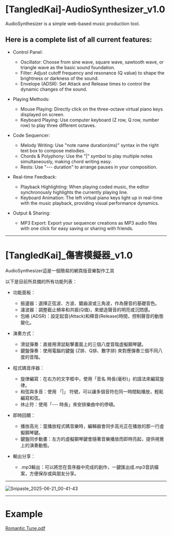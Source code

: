 # **[TangledKai]-AudioSynthesizer_v1.0**

AudioSynthesizer is a simple web-based music production tool.

## Here is a complete list of all current features:
* Control Panel:

  * Oscillator: Choose from sine wave, square wave, sawtooth wave, or triangle wave as the basic sound foundation.
  * Filter: Adjust cutoff frequency and resonance (Q value) to shape the brightness or darkness of the sound.
  * Envelope (ADSR): Set Attack and Release times to control the dynamic changes of the sound.

* Playing Methods:

  * Mouse Playing: Directly click on the three-octave virtual piano keys displayed on screen.
  * Keyboard Playing: Use computer keyboard (Z row, Q row, number row) to play three different octaves.

* Code Sequencer:

  * Melody Writing: Use "note name duration(ms)" syntax in the right text box to compose melodies.
  * Chords & Polyphony: Use the "|" symbol to play multiple notes simultaneously, making chord writing easy.
  * Rests: Use "--- duration" to arrange pauses in your composition.

* Real-time Feedback:

  * Playback Highlighting: When playing coded music, the editor synchronously highlights the currently playing line.
  * Keyboard Animation: The left virtual piano keys light up in real-time with the music playback, providing visual performance dynamics.

* Output & Sharing:

  * MP3 Export: Export your sequencer creations as MP3 audio files with one click for easy saving or sharing with friends.

_____

# **[TangledKai]_傷害模擬器_v1.0**

AudioSynthesizer這是一個簡易的網頁版音樂製作工具

以下是目前所具備的所有功能列表：

* 功能面板：
  * 振盪器：選擇正弦波、方波、鋸齒波或三角波，作為聲音的基礎音色。
  * 濾波器：調整截止頻率和共振(Q值)，來塑造聲音的明亮或沉悶感。
  * 包絡 (ADSR)：設定起音(Attack)和釋音(Release)時間，控制聲音的動態變化。

* 演奏方式：
  * 滑鼠彈奏：直接用滑鼠點擊畫面上的三個八度音階虛擬鋼琴鍵。
  * 鍵盤彈奏：使用電腦的鍵盤 (Z排、Q排、數字排) 來對應彈奏三個不同八度的音階。

* 程式碼音序器：
  * 旋律編寫：在右方的文字框中，使用「音名 時長(毫秒)」的語法來編寫旋律。
  * 和弦與多音：使用 「|」 符號，可以讓多個音符在同一時間點播放，輕鬆編寫和弦。
  * 休止符：使用「--- 時長」來安排樂曲中的停頓。

* 即時回饋：
  * 播放高光：當播放程式碼音樂時，編輯器會同步高光正在播放的那一行虛擬鋼琴鍵。
  * 鍵盤同步動畫：左方的虛擬鋼琴鍵會隨著音樂播放而即時亮起，提供視覺上的演奏動態。

* 輸出分享：
  * .mp3輸出：可以將您在音序器中完成的創作，一鍵匯出成.mp3音訊檔案，方便保存或與朋友分享。

_____

![Snipaste_2025-06-21_00-41-43](https://github.com/user-attachments/assets/8a6a85a9-2d88-498a-b3c2-965ddb2c3f5d)

_____
# Example
[Romantic Tune.pdf](https://github.com/user-attachments/files/20840498/Romantic.Tune.pdf)
